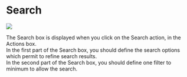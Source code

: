 Search
======

![](campaigns-search.png)

The Search box is displayed when you click on the Search action, in the Actions box.\
In the first part of the Search box, you should define the search options which permit to refine search results.\
In the second part of the Search box, you should define one filter to minimum to allow the search.

